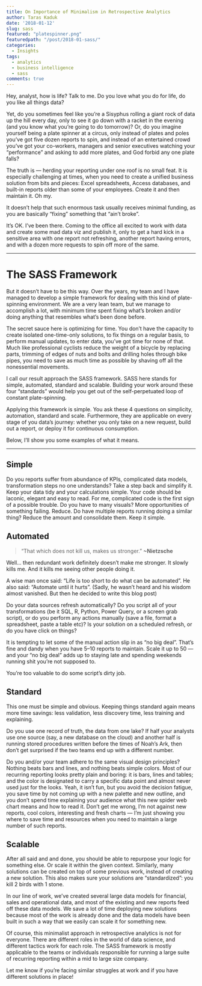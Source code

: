 ```yaml
---
title: On Importance of Minimalism in Retrospective Analytics
author: Taras Kaduk
date: '2018-01-12'
slug: sass
featured: "platespinner.png"
featuredpath: "/post/2018-01-sass/"
categories:
  - Insights
tags:
  - analytics
  - business intelligence
  - sass
comments: true
---
```


Hey, analyst, how is life? Talk to me. Do you love what you do for life, do you like all things data?

Yet, do you sometimes feel like you’re a Sisyphus rolling a giant rock of data up the hill every day, only to see it go down with a racket in the evening (and you know what you’re going to do tomorrow)? Or, do you imagine yourself being a plate spinner at a circus, only instead of plates and poles you’ve got five dozen reports to spin, and instead of an entertained crowd you’ve got your co-workers, managers and senior executives watching your “performance” and asking to add more plates, and God forbid any one plate falls?

The truth is — herding your reporting under one roof is no small feat. It is especially challenging at times, when you need to create a unified business solution from bits and pieces: Excel spreadsheets, Access databases, and built-in reports older than some of your employees. Create it and then maintain it. Oh my.

It doesn’t help that such enormous task usually receives minimal funding, as you are basically “fixing” something that “ain’t broke”.

It’s OK. I’ve been there. Coming to the office all excited to work with data and create some mad data viz and publish it, only to get a hard kick in a sensitive area with one report not refreshing, another report having errors, and with a dozen more requests to spin off more of the same.

---

# The SASS Framework

But it doesn’t have to be this way. Over the years, my team and I have managed to develop a simple framework for dealing with this kind of plate-spinning environment. We are a very lean team, but we manage to accomplish a lot, with minimum time spent fixing what’s broken and/or doing anything that resembles what’s been done before.

The secret sauce here is optimizing for time. You don’t have the capacity to create isolated one-time-only solutions, to fix things on a regular basis, to perform manual updates, to enter data, you’ve got time for none of that. Much like professional cyclists reduce the weight of a bicycle by replacing parts, trimming of edges of nuts and bolts and drilling holes through bike pipes, you need to save as much time as possible by shaving off all the nonessential movements.

I call our result approach the SASS framework. SASS here stands for simple, automated, standard and scalable. Building your work around these four “standards” would help you get out of the self-perpetuated loop of constant plate-spinning.

Applying this framework is simple. You ask these 4 questions on simplicity, automation, standard and scale. Furthermore, they are applicable on every stage of you data’s journey: whether you only take on a new request, build out a report, or deploy it for continuous consumption.

Below, I’ll show you some examples of what it means.

---

## Simple

Do you reports suffer from abundance of KPIs, complicated data models, transformation steps no one understands? Take a step back and simplify it. Keep your data tidy and your calculations simple. Your code should be laconic, elegant and easy to read. For me, complicated code is the first sign of a possible trouble. Do you have to many visuals? More opportunities of something failing. Reduce. Do have multiple reports running doing a similar thing? Reduce the amount and consolidate them. Keep it simple.

## Automated

> “That which does not kill us, makes us stronger.” **~Nietzsche**

Well… then redundant work definitely doesn’t make me stronger. It slowly kills me. And it kills me seeing other people doing it.

A wise man once said: “Life is too short to do what can be automated”. He also said: “Automate until it hurts”. (Sadly, he wasn’t heard and his wisdom almost vanished. But then he decided to write this blog post)

Do your data sources refresh automatically? Do you script all of your transformations (be it SQL, R, Python, Power Query, or a screen grab script), or do you perform any actions manually (save a file, format a spreadsheet, paste a table etc)? Is your solution on a scheduled refresh, or do you have click on things?

It is tempting to let some of the manual action slip in as “no big deal”. That’s fine and dandy when you have 5–10 reports to maintain. Scale it up to 50 — and your “no big deal” adds up to staying late and spending weekends running shit you’re not supposed to.

You’re too valuable to do some script’s dirty job.

## Standard

This one must be simple and obvious. Keeping things standard again means more time savings: less validation, less discovery time, less training and explaining.

Do you use one record of truth, the data from one lake? If half your analysts use one source (say, a new database on the cloud) and another half is running stored procedures written before the times of Noah’s Ark, then don’t get surprised if the two teams end up with a different number.

Do you and/or your team adhere to the same visual design principles? Nothing beats bars and lines, and nothing beats simple colors. Most of our recurring reporting looks pretty plain and boring: it is bars, lines and tables; and the color is designated to carry a specific data point and almost never used just for the looks. Yeah, it isn’t fun, but you avoid the decision fatigue, you save time by not coming up with a new palette and new outline, and you don’t spend time explaining your audience what this new spider web chart means and how to read it. Don’t get me wrong, I’m not against new reports, cool colors, interesting and fresh charts — I’m just showing you where to save time and resources when you need to maintain a large number of such reports.

## Scalable

After all said and and done, you should be able to repurpose your logic for something else. Or scale it within the given context. Similarly, many solutions can be created on top of some previous work, instead of creating a new solution. This also makes sure your solutions are “standardized”: you kill 2 birds with 1 stone.

In our line of work, we’ve created several large data models for financial, sales and operational data, and most of the existing and new reports feed off these data models. We save a lot of time deploying new solutions because most of the work is already done and the data models have been built in such a way that we easily can scale it for something new.

Of course, this minimalist approach in retrospective analytics is not for everyone. There are different roles in the world of data science, and different tactics work for each role. The SASS framework is mostly applicable to the teams or individuals responsible for running a large suite of recurring reporting within a mid to large size company.

Let me know if you’re facing similar struggles at work and if you have different solutions in place!